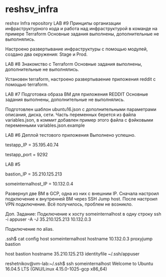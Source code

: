 # reshsv_infra
reshsv Infra repository
LAB #9 Принципы организации инфраструктурного кода и работа над инфраструктурой в команде на примере Terraform
Основные задания выполнены, дополнительные не выполнялись.

Настроено развертывание инфраструктуры с помощью модулей, создано два окружения: Stage и Prod.


LAB #8 Знакомство с Terraform
Основные задания выполнены, дополнительные не выполнялись.

Установен terraform, настроено развертываение приложения reddit с помощью terraform.


LAB #7 Подготовка образа ВМ для приложения REDDIT
Основные задания выполнены, дополнительные не выполнялись.

Подготовлен шаблон ubuntu16.json с дополнительными параметрами описания, диска, сети.
Часть переменных берется из файла variables.json, в коммит добавлен пример этого файла с фэйковыми переменными variables.json.example

LAB #6 Деплой тестового приложения
Выполнено успешно.

testapp_IP = 35.195.40.74

testapp_port = 9292


LAB #5

bastion_IP = 35.210.125.213

someinternalhost_IP = 10.132.0.4

Развернул две ВМ в GCP, одна из них с внешним IP.
Сначала настроил подключение к внутренней ВМ через SSH Jump host.
После настроил VPN подключение.
Всё получилось, проблем не возникло.

Доп. Задание:
Подключение к хосту someinternalhost в одну строку 
ssh -i appuser -A -J 35.210.125.213 10.132.0.3

Подключение по alias.

.ssh$ cat config 
host someinternalhost
	hostname 10.132.0.3
	proxyjump bastion

host bastion
	hostname 35.210.125.213
	identityfile ~/.ssh/appuser


reshetnikov@vm-lab:~/.ssh$ ssh someinternalhost
Welcome to Ubuntu 16.04.5 LTS (GNU/Linux 4.15.0-1025-gcp x86_64)



